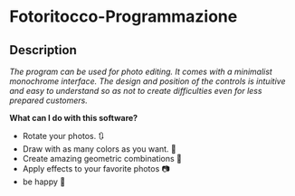 # Fotoritocco-Programmazione

## Description

*The program can be used for photo editing. It comes with a minimalist monochrome interface. The design and position of the controls is intuitive and easy to understand so as not to create difficulties even for less prepared customers.*

**What can I do with this software?**
- Rotate your photos. :arrows_clockwise:
- Draw with as many colors as you want. :art:
- Create amazing geometric combinations :triangular_ruler:
- Apply effects to your favorite photos :camera:
- be happy :tada: 
